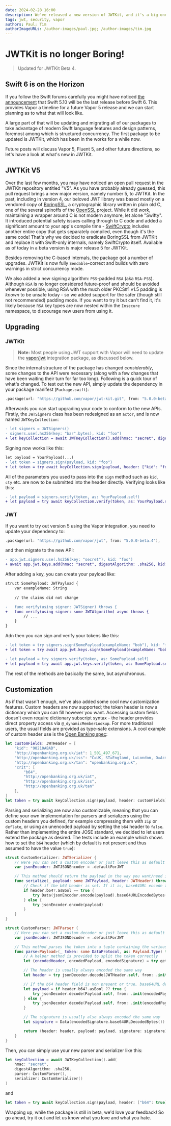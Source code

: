 ```yaml
---
date: 2024-02-28 16:00
description: We've released a new version of JWTKit, and it's a big one!
tags: jwt, security, vapor
authors: Paul; Tim
authorImageURLs: /author-images/paul.jpg; /author-images/tim.jpg
--- 
```

# JWTKit is no longer Boring!

> Updated for JWTKit Beta 4.

## Swift 6 is on the Horizon

If you follow the Swift forums carefully you might have noticed [the announcement](https://forums.swift.org/t/progress-toward-the-swift-6-language-mode/68315/33) that Swift 5.10 will be the last release before Swift 6. This provides Vapor a timeline for a future Vapor 5 release and we can start planning as to what that will look like.

A large part of that will be updating and migrating all of our packages to take advantage of modern Swift language features and design patterns, foremost among which is structured concurrency. The first package to be updated is JWTKit, which has been in the works for a while now.

Future posts will discuss Vapor 5, Fluent 5, and other future directions, so let's have a look at what's new in JWTKit.

## JWTKit V5

Over the last few months, you may have noticed an open pull request in the JWTKit repository entitled "V5". As you have probably already guessed, this pull request brings a new major version, namely number 5, to JWTKit. In the past, including in version 4, our beloved JWT library was based mostly on a vendored copy of [BoringSSL](https://boringssl.googlesource.com/boringssl/), a cryptographic library written in plain old C, one of the several spinoffs of the [OpenSSL](https://openssl.org) project. While it did _work_, maintaining a wrapper around C is not modern anymore, let alone "Swifty". It introduced potential safety issues calling through to C code and added a significant amount to your app's compile time - [SwiftCrypto](https://github.com/apple/swift-crypto) includes another entire copy that gets separately compiled, even though it's the same code! That's why we decided to eradicate BoringSSL from JWTKit and replace it with Swift-only internals, namely SwiftCrypto itself. Available as of today in a beta version is major release 5 for JWTKit.

Besides removing the C-based internals, the package got a number of upgrades. JWTKit is now fully `Sendable`-correct and builds with zero warnings in strict concurrency mode. 

We also added a new signing algorithm: `PSS`-padded `RSA` (aka `RSA-PSS`). Although `RSA` is no longer considered future-proof and should be avoided whenever possible, using RSA with the much older PKCS#1 v1.5 padding is _known_ to be unsafe today - so we added support for the safer (though still not recommended) padding mode. If you want to try it but can't find it, it's likely because `RSA` key types are now nested within the `Insecure` namespace, to discourage new users from using it. 

## Upgrading

### JWTKit

> **Note:** Most people using JWT support with Vapor will need to update the [vapor/jwt](https://github.com/vapor/jwt) integration package, as discussed below.

Since the internal structure of the package has changed _considerably_, some changes to the API were necessary (along with a few changes that have been waiting their turn for far too long). Following is a quick tour of what's changed. To test out the new API, simply update the dependency in your package manifest (`Package.swift`):

```swift
.package(url: "https://github.com/vapor/jwt-kit.git", from: "5.0.0-beta.4"),
```

Afterwards you can start upgrading your code to conform to the new APIs. Firstly, the `JWTSigners` class has been redesigned as an `actor`, and is now named `JWTKeyCollection`:

```diff
- let signers = JWTSigners()
- signers.use(.hs256(key: "bar".bytes), kid: "foo")
+ let keyCollection = await JWTKeyCollection().add(hmac: "secret", digestAlgorithm: .sha256, kid: "foo")
```

Signing now works like this:

```diff
let payload = YourPayload(...)
- let token = signers.sign(payload, kid: "foo")
+ let token = try await keyCollection.sign(payload, header: ["kid": "foo"])
```

All of the parameters you used to pass into the `sign` method such as `kid`, `cty` etc. are now to be submitted into the header directly. Verifying looks like this:

```diff
- let payload = signers.verify(token, as: YourPayload.self)
+ let payload = try await keyCollection.verify(token, as: YourPayload.self)
```

### JWT

If you want to try out version 5 using the Vapor integration, you need to update your dependency to:

```swift
.package(url: "https://github.com/vapor/jwt", from: "5.0.0-beta.4"),
```

and then migrate to the new API:

```diff
- app.jwt.signers.use(.hs256(key: "secret"), kid: "foo")
+ await app.jwt.keys.add(hmac: "secret", digestAlgorithm: .sha256, kid: "foo")
```

After adding a key, you can create your payload like:

```diff
struct SomePayload: JWTPayload {
    var exampleName: String
    
    // the claims did not change

-   func verify(using signer: JWTSigner) throws {
+   func verify(using signer: some JWTAlgorithm) async throws {
        // ... 
    }
}
```

Adn then you can sign and verify your tokens like this:

```diff
- let token = try signers.sign(SomePayload(exampleName: "bob"), kid: "foo")
+ let token = try await app.jwt.keys.sign(SomePayload(exampleName: "bob"), header: ["kid": "foo"])

- let payload = try signers.verify(token, as: SomePayload.self)
+ let payload = try await app.jwt.keys.verify(token, as: SomePayload.self)
```

The rest of the methods are basically the same, but asynchronous.

## Customization

As if that wasn't enough, we've also added some cool new customization features. Custom headers are now supported; the token header is now a dictionary which you can fill however you want. Accessing custom fields doesn't even require dictionary subscript syntax - the header provides direct property access via `@_dynamicMemberLookup`. For more traditional users, the usual fields are provided as type-safe extensions. A cool example of custom header use is the [Open Banking spec](https://openbanking.atlassian.net/wiki/spaces/DZ/pages/937656404/Read+Write+Data+API+Specification+-+v3.1):

```swift
let customFields: JWTHeader = [
    "kid": "90210ABAD",
    "http://openbanking.org.uk/iat": 1_501_497_671,
    "http://openbanking.org.uk/iss": "C=UK, ST=England, L=London, O=Acme Ltd.",
    "http://openbanking.org.uk/tan": "openbanking.org.uk",
    "crit": [
        "b64",
        "http://openbanking.org.uk/iat",
        "http://openbanking.org.uk/iss",
        "http://openbanking.org.uk/tan"
    ],
]
let token = try await keyCollection.sign(payload, header: customFields)
```

Parsing and serializing are now also customizable, meaning that you can define your own implementation for parsers and serializers using the custom headers you defined, for example compressing them with `zip` or `deflate`, or using an unencoded payload by setting the `b64` header to `false`. Rather than implementing the entire JOSE standard, we decided to let users extend the package as desired. The tests include an example which shows how to set the `b64` header (which by default is not present and thus assumed to have the value `true`):

```swift
struct CustomSerializer: JWTSerializer {
    // Here you can set a custom encoder or just leave this as default
    var jsonEncoder: JWTJSONEncoder = .defaultForJWT

    // This method should return the payload in the way you want/need it
    func serialize(_ payload: some JWTPayload, header: JWTHeader) throws -> Data {
        // Check if the b64 header is set. If it is, base64URL encode the payload, don't otherwise
        if header.b64?.asBool == true {
            try Data(jsonEncoder.encode(payload).base64URLEncodedBytes())
        } else {
            try jsonEncoder.encode(payload)
        }
    }
}

struct CustomParser: JWTParser {
    // Here you can set a custom decoder or just leave this as default
    var jsonDecoder: JWTJSONDecoder = .defaultForJWT

    // This method parses the token into a tuple containing the various token's elements
    func parse<Payload>(_ token: some DataProtocol, as: Payload.Type) throws -> (header: JWTHeader, payload: Payload, signature: Data) where Payload: JWTPayload {
        // A helper method is provided to split the token correctly
        let (encodedHeader, encodedPayload, encodedSignature) = try getTokenParts(token)

        // The header is usually always encoded the same way
        let header = try jsonDecoder.decode(JWTHeader.self, from: .init(encodedHeader.base64URLDecodedBytes()))

        // If the b64 header field is non present or true, base64URL decode the payload, don't otherwise
        let payload = if header.b64?.asBool ?? true {
            try jsonDecoder.decode(Payload.self, from: .init(encodedPayload.base64URLDecodedBytes()))
        } else {
            try jsonDecoder.decode(Payload.self, from: .init(encodedPayload))
        }

        // The signature is usually also always encoded the same way
        let signature = Data(encodedSignature.base64URLDecodedBytes())

        return (header: header, payload: payload, signature: signature)
    }
}
```

Then, you can simply use your new parser and serializer like this:

```swift
let keyCollection = await JWTKeyCollection().add(
    hmac: "secret", 
    digestAlgorithm: .sha256, 
    parser: CustomParser(), 
    serializer: CustomSerializer()
)
```

and 

```swift
let token = try await keyCollection.sign(payload, header: ["b64": true])
```

Wrapping up, while the package is still in beta, we'd love your feedback! So go ahead, try it out and let us know what you love and what you hate. 


